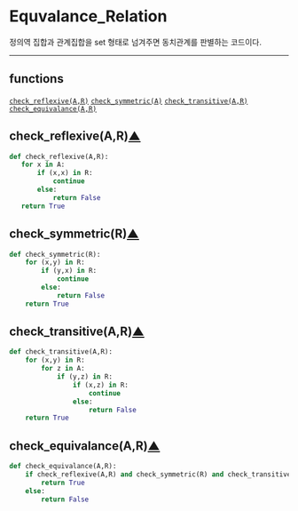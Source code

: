 # Equvalance_Relation
정의역 집합과 관계집합을 set 형태로 넘겨주면 동치관계를 판별하는 코드이다.

---
## functions
[`check_reflexive(A,R)`](#check_reflexiveAR)
[`check_symmetric(A)`](#check_symmetricR)
[`check_transitive(A,R)`](#check_transitiveAR)
[`check_equivalance(A,R)`](#check_equivalanceAR)

## check_reflexive(A,R)[▲](#functions)
```python
def check_reflexive(A,R):
   for x in A:
       if (x,x) in R:
           continue
       else:
           return False
   return True
```

## check_symmetric(R)[▲](#functions)
```python
def check_symmetric(R):
    for (x,y) in R:
        if (y,x) in R:
            continue
        else:
            return False
    return True
```

## check_transitive(A,R)[▲](#functions)
```python
def check_transitive(A,R):
    for (x,y) in R:
        for z in A:
            if (y,z) in R:
                if (x,z) in R:
                    continue
                else:
                    return False
    return True
```

## check_equivalance(A,R)[▲](#functions)
```python
def check_equivalance(A,R):
    if check_reflexive(A,R) and check_symmetric(R) and check_transitive(A,R):
        return True
    else:
        return False
```
